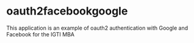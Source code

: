 # oauth2facebookgoogle

This application is an example of oauth2 authentication with Google and Facebook for the IGTI MBA
